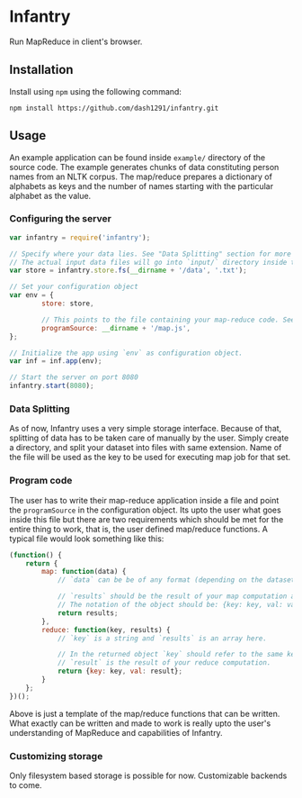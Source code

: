 # Infantry

Run MapReduce in client's browser.

## Installation

Install using `npm` using the following command:

`npm install https://github.com/dash1291/infantry.git`

## Usage

An example application can be found inside `example/` directory of the source code. The example generates chunks of data constituting person names from an NLTK corpus. The map/reduce prepares a dictionary of alphabets as keys and the number of names starting with the particular alphabet as the value.

### Configuring the server

```javascript
var infantry = require('infantry');

// Specify where your data lies. See "Data Splitting" section for more details
// The actual input data files will go into `input/` directory inside the path mentioned in the example below.
var store = infantry.store.fs(__dirname + '/data', '.txt');

// Set your configuration object
var env = {
        store: store,

        // This points to the file containing your map-reduce code. See "Program code" section for more details.
        programSource: __dirname + '/map.js',
};

// Initialize the app using `env` as configuration object.
var inf = inf.app(env);

// Start the server on port 8080
infantry.start(8080);
```

### Data Splitting

As of now, Infantry uses a very simple storage interface. Because of that, splitting of data has to be taken care of manually by the user. Simply create a directory, and split your dataset into files with same extension. Name of the file will be used as the key to be used for executing map job for that set.

### Program code

The user has to write their map-reduce application inside a file and point the `programSource` in the configuration object. Its upto the user what goes inside this file but there are two requirements which should be met for the entire thing to work, that is, the user defined map/reduce functions. A typical file would look something like this:

```javascript
(function() {
    return {
        map: function(data) {
            // `data` can be be of any format (depending on the dataset) and its upto the user how to handle it.

            // `results` should be the result of your map computation and an array of key-value pairs (objects).
            // The notation of the object should be: {key: key, val: value}
            return results;
        },
        reduce: function(key, results) {
            // `key` is a string and `results` is an array here.

            // In the returned object `key` should refer to the same key passed to the function.
            // `result` is the result of your reduce computation.
            return {key: key, val: result};
        }
    };
})();
```

Above is just a template of the map/reduce functions that can be written. What exactly can be written and made to work is really upto the user's understanding of MapReduce and capabilities of Infantry.

### Customizing storage

Only filesystem based storage is possible for now. Customizable backends to come.
